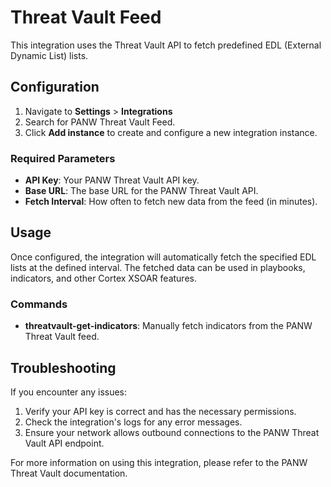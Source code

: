 
# Threat Vault Feed

This integration uses the Threat Vault API to fetch predefined EDL (External Dynamic List) lists.

## Configuration

1. Navigate to **Settings** > **Integrations**
2. Search for PANW Threat Vault Feed.
3. Click **Add instance** to create and configure a new integration instance.

### Required Parameters
* **API Key**: Your PANW Threat Vault API key.
* **Base URL**: The base URL for the PANW Threat Vault API.
* **Fetch Interval**: How often to fetch new data from the feed (in minutes).

## Usage

Once configured, the integration will automatically fetch the specified EDL lists at the defined interval. The fetched data can be used in playbooks, indicators, and other Cortex XSOAR features.

### Commands
* **threatvault-get-indicators**: Manually fetch indicators from the PANW Threat Vault feed.

## Troubleshooting

If you encounter any issues:
1. Verify your API key is correct and has the necessary permissions.
2. Check the integration's logs for any error messages.
3. Ensure your network allows outbound connections to the PANW Threat Vault API endpoint.

For more information on using this integration, please refer to the PANW Threat Vault documentation.
